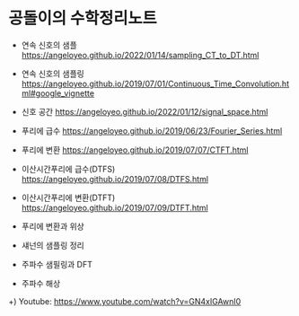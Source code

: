 # 공돌이의 수학정리노트
- 연속 신호의 샘플
https://angeloyeo.github.io/2022/01/14/sampling_CT_to_DT.html

- 연속 신호의 샘플링
https://angeloyeo.github.io/2019/07/01/Continuous_Time_Convolution.html#google_vignette

- 신호 공간
https://angeloyeo.github.io/2022/01/12/signal_space.html
  
- 푸리에 급수
https://angeloyeo.github.io/2019/06/23/Fourier_Series.html

- 푸리에 변환
https://angeloyeo.github.io/2019/07/07/CTFT.html

- 이산시간푸리에 급수(DTFS)
https://angeloyeo.github.io/2019/07/08/DTFS.html

- 이산시간푸리에 변환(DTFT)
https://angeloyeo.github.io/2019/07/09/DTFT.html

- 푸리에 변환과 위상

- 섀넌의 샘플링 정리

- 주파수 샘필링과 DFT

- 주파수 해상

+) Youtube: https://www.youtube.com/watch?v=GN4xIGAwnI0
